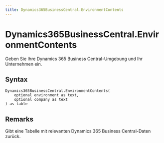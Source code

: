 ```yaml
---
title: Dynamics365BusinessCentral.EnvironmentContents
---
```


# Dynamics365BusinessCentral.EnvironmentContents


Geben Sie Ihre Dynamics 365 Business Central-Umgebung und Ihr Unternehmen ein.


## Syntax

```powerquery
Dynamics365BusinessCentral.EnvironmentContents(
    optional environment as text,
    optional company as text
) as table
```


## Remarks

Gibt eine Tabelle mit relevanten Dynamics 365 Business Central-Daten zurück. 


